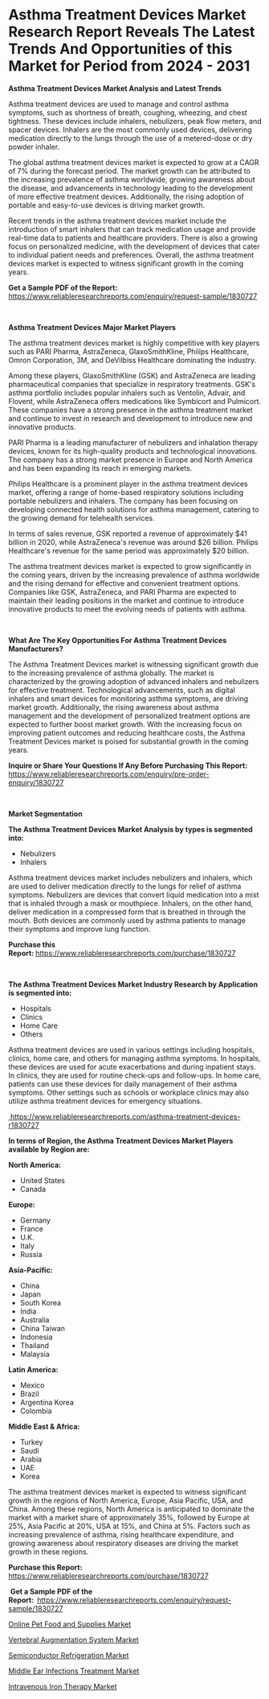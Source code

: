 <p><h1>Asthma Treatment Devices Market Research Report Reveals The Latest Trends And Opportunities of this Market for Period from 2024 - 2031</h1></p><p><strong>Asthma Treatment Devices Market Analysis and Latest Trends</strong></p>
<p><p>Asthma treatment devices are used to manage and control asthma symptoms, such as shortness of breath, coughing, wheezing, and chest tightness. These devices include inhalers, nebulizers, peak flow meters, and spacer devices. Inhalers are the most commonly used devices, delivering medication directly to the lungs through the use of a metered-dose or dry powder inhaler.</p><p>The global asthma treatment devices market is expected to grow at a CAGR of 7% during the forecast period. The market growth can be attributed to the increasing prevalence of asthma worldwide, growing awareness about the disease, and advancements in technology leading to the development of more effective treatment devices. Additionally, the rising adoption of portable and easy-to-use devices is driving market growth.</p><p>Recent trends in the asthma treatment devices market include the introduction of smart inhalers that can track medication usage and provide real-time data to patients and healthcare providers. There is also a growing focus on personalized medicine, with the development of devices that cater to individual patient needs and preferences. Overall, the asthma treatment devices market is expected to witness significant growth in the coming years.</p></p>
<p><strong>Get a Sample PDF of the Report:&nbsp;</strong> <a href="https://www.reliableresearchreports.com/enquiry/request-sample/1830727">https://www.reliableresearchreports.com/enquiry/request-sample/1830727</a></p>
<p>&nbsp;</p>
<p><strong>Asthma Treatment Devices Major Market Players</strong></p>
<p><p>The asthma treatment devices market is highly competitive with key players such as PARI Pharma, AstraZeneca, GlaxoSmithKline, Philips Healthcare, Omron Corporation, 3M, and DeVilbiss Healthcare dominating the industry.</p><p>Among these players, GlaxoSmithKline (GSK) and AstraZeneca are leading pharmaceutical companies that specialize in respiratory treatments. GSK's asthma portfolio includes popular inhalers such as Ventolin, Advair, and Flovent, while AstraZeneca offers medications like Symbicort and Pulmicort. These companies have a strong presence in the asthma treatment market and continue to invest in research and development to introduce new and innovative products.</p><p>PARI Pharma is a leading manufacturer of nebulizers and inhalation therapy devices, known for its high-quality products and technological innovations. The company has a strong market presence in Europe and North America and has been expanding its reach in emerging markets.</p><p>Philips Healthcare is a prominent player in the asthma treatment devices market, offering a range of home-based respiratory solutions including portable nebulizers and inhalers. The company has been focusing on developing connected health solutions for asthma management, catering to the growing demand for telehealth services.</p><p>In terms of sales revenue, GSK reported a revenue of approximately $41 billion in 2020, while AstraZeneca's revenue was around $26 billion. Philips Healthcare's revenue for the same period was approximately $20 billion.</p><p>The asthma treatment devices market is expected to grow significantly in the coming years, driven by the increasing prevalence of asthma worldwide and the rising demand for effective and convenient treatment options. Companies like GSK, AstraZeneca, and PARI Pharma are expected to maintain their leading positions in the market and continue to introduce innovative products to meet the evolving needs of patients with asthma.</p></p>
<p>&nbsp;</p>
<p><strong>What Are The Key Opportunities For Asthma Treatment Devices Manufacturers?</strong></p>
<p><p>The Asthma Treatment Devices market is witnessing significant growth due to the increasing prevalence of asthma globally. The market is characterized by the growing adoption of advanced inhalers and nebulizers for effective treatment. Technological advancements, such as digital inhalers and smart devices for monitoring asthma symptoms, are driving market growth. Additionally, the rising awareness about asthma management and the development of personalized treatment options are expected to further boost market growth. With the increasing focus on improving patient outcomes and reducing healthcare costs, the Asthma Treatment Devices market is poised for substantial growth in the coming years.</p></p>
<p><strong>Inquire or Share Your Questions If Any Before Purchasing This Report:</strong> <a href="https://www.reliableresearchreports.com/enquiry/pre-order-enquiry/1830727">https://www.reliableresearchreports.com/enquiry/pre-order-enquiry/1830727</a></p>
<p>&nbsp;</p>
<p><strong>Market Segmentation</strong></p>
<p><strong>The Asthma Treatment Devices Market Analysis by types is segmented into:</strong></p>
<p><ul><li>Nebulizers</li><li>Inhalers</li></ul></p>
<p><p>Asthma treatment devices market includes nebulizers and inhalers, which are used to deliver medication directly to the lungs for relief of asthma symptoms. Nebulizers are devices that convert liquid medication into a mist that is inhaled through a mask or mouthpiece. Inhalers, on the other hand, deliver medication in a compressed form that is breathed in through the mouth. Both devices are commonly used by asthma patients to manage their symptoms and improve lung function.</p></p>
<p><strong>Purchase this Report:&nbsp;</strong><a href="https://www.reliableresearchreports.com/purchase/1830727">https://www.reliableresearchreports.com/purchase/1830727</a></p>
<p>&nbsp;</p>
<p><strong>The Asthma Treatment Devices Market Industry Research by Application is segmented into:</strong></p>
<p><ul><li>Hospitals</li><li>Clinics</li><li>Home Care</li><li>Others</li></ul></p>
<p><p>Asthma treatment devices are used in various settings including hospitals, clinics, home care, and others for managing asthma symptoms. In hospitals, these devices are used for acute exacerbations and during inpatient stays. In clinics, they are used for routine check-ups and follow-ups. In home care, patients can use these devices for daily management of their asthma symptoms. Other settings such as schools or workplace clinics may also utilize asthma treatment devices for emergency situations.</p></p>
<p><a href="https://www.reliableresearchreports.com/asthma-treatment-devices-r1830727">&nbsp;https://www.reliableresearchreports.com/asthma-treatment-devices-r1830727</a></p>
<p><strong>In terms of Region, the Asthma Treatment Devices Market Players available by Region are:</strong></p>
<p>
    <p> <strong> North America: </strong>
        <ul>
            <li>United States</li>
            <li>Canada</li>
        </ul>
        </p> 
    <p> <strong> Europe: </strong>
        <ul>
            <li>Germany</li>
            <li>France</li>
            <li>U.K.</li>
            <li>Italy</li>
            <li>Russia</li>
        </ul>
        </p> 
    <p> <strong> Asia-Pacific: </strong>
        <ul>
            <li>China</li>
            <li>Japan</li>
            <li>South Korea</li>
            <li>India</li>
            <li>Australia</li>
            <li>China Taiwan</li>
            <li>Indonesia</li>
            <li>Thailand</li>
            <li>Malaysia</li>
        </ul>
        </p> 
    <p> <strong> Latin America: </strong>
        <ul>
            <li>Mexico</li>
            <li>Brazil</li>
            <li>Argentina Korea</li>
            <li>Colombia</li>
        </ul>
        </p> 
    <p> <strong> Middle East & Africa: </strong>
        <ul>
            <li>Turkey</li>
            <li>Saudi</li>
            <li>Arabia</li>
            <li>UAE</li>
            <li>Korea</li>
        </ul>
    </p>
    </p>
<p><p>The asthma treatment devices market is expected to witness significant growth in the regions of North America, Europe, Asia Pacific, USA, and China. Among these regions, North America is anticipated to dominate the market with a market share of approximately 35%, followed by Europe at 25%, Asia Pacific at 20%, USA at 15%, and China at 5%. Factors such as increasing prevalence of asthma, rising healthcare expenditure, and growing awareness about respiratory diseases are driving the market growth in these regions.</p></p>
<p><strong>Purchase this Report: </strong><a href="https://www.reliableresearchreports.com/purchase/1830727">https://www.reliableresearchreports.com/purchase/1830727</a></p>
<p>&nbsp;<strong>Get a Sample PDF of the Report:&nbsp;&nbsp;</strong><a href="https://www.reliableresearchreports.com/enquiry/request-sample/1830727">https://www.reliableresearchreports.com/enquiry/request-sample/1830727</a></p>
<p><strong></strong></p>
<p><p><a href="https://issuu.com/reportprime-2/docs/online-pet-food-and-supplies-market-size-2030.pptx">Online Pet Food and Supplies Market</a></p><p><a href="https://github.com/luckyshygirl/Market-Research-Report-List-6/blob/main/vertebral-augmentation-system-market.md">Vertebral Augmentation System Market</a></p><p><a href="https://medium.com/@liam.mcgrath5645/global-semiconductor-refrigeration-market-opportunities-and-forecast-for-period-from-2024-to-2031-c4e928b2cd9c">Semiconductor Refrigeration Market</a></p><p><a href="https://github.com/vimar16th/Market-Research-Report-List-6/blob/main/middle-ear-infections-treatment-market.md">Middle Ear Infections Treatment Market</a></p><p><a href="https://github.com/JameTravis/Market-Research-Report-List-6/blob/main/intravenous-iron-therapy-market.md">Intravenous Iron Therapy Market</a></p></p>